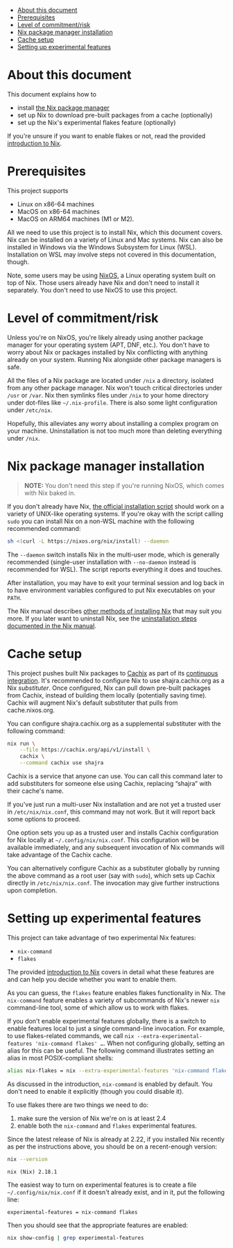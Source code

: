 - [About this document](#sec-1)
- [Prerequisites](#sec-2)
- [Level of commitment/risk](#sec-3)
- [Nix package manager installation](#sec-4)
- [Cache setup](#sec-5)
- [Setting up experimental features](#sec-6)


# About this document<a id="sec-1"></a>

This document explains how to

-   install [the Nix package manager](https://nixos.org/nix)
-   set up Nix to download pre-built packages from a cache (optionally)
-   set up the Nix's experimental flakes feature (optionally)

If you're unsure if you want to enable flakes or not, read the provided [introduction to Nix](nix-introduction.md).

# Prerequisites<a id="sec-2"></a>

This project supports

-   Linux on x86-64 machines
-   MacOS on x86-64 machines
-   MacOS on ARM64 machines (M1 or M2).

All we need to use this project is to install Nix, which this document covers. Nix can be installed on a variety of Linux and Mac systems. Nix can also be installed in Windows via the Windows Subsystem for Linux (WSL). Installation on WSL may involve steps not covered in this documentation, though.

Note, some users may be using [NixOS](https://nixos.org), a Linux operating system built on top of Nix. Those users already have Nix and don't need to install it separately. You don't need to use NixOS to use this project.

# Level of commitment/risk<a id="sec-3"></a>

Unless you're on NixOS, you're likely already using another package manager for your operating system (APT, DNF, etc.). You don't have to worry about Nix or packages installed by Nix conflicting with anything already on your system. Running Nix alongside other package managers is safe.

All the files of a Nix package are located under `/nix` a directory, isolated from any other package manager. Nix won't touch critical directories under `/usr` or `/var`. Nix then symlinks files under `/nix` to your home directory under dot-files like `~/.nix-profile`. There is also some light configuration under `/etc/nix`.

Hopefully, this alleviates any worry about installing a complex program on your machine. Uninstallation is not too much more than deleting everything under `/nix`.

# Nix package manager installation<a id="sec-4"></a>

> **<span class="underline">NOTE:</span>** You don't need this step if you're running NixOS, which comes with Nix baked in.

If you don't already have Nix, [the official installation script](https://nixos.org/download.html#download-nix) should work on a variety of UNIX-like operating systems. If you're okay with the script calling `sudo` you can install Nix on a non-WSL machine with the following recommended command:

```bash
sh <(curl -L https://nixos.org/nix/install) --daemon
```

The `--daemon` switch installs Nix in the multi-user mode, which is generally recommended (single-user installation with `--no-daemon` instead is recommended for WSL). The script reports everything it does and touches.

After installation, you may have to exit your terminal session and log back in to have environment variables configured to put Nix executables on your `PATH`.

The Nix manual describes [other methods of installing Nix](https://nixos.org/manual/nix/stable/installation/installation.html) that may suit you more. If you later want to uninstall Nix, see the [uninstallation steps documented in the Nix manual](https://nixos.org/manual/nix/stable/installation/installing-binary.html#uninstalling).

# Cache setup<a id="sec-5"></a>

This project pushes built Nix packages to [Cachix](https://cachix.org/) as part of its [continuous integration](https://github.com/shajra/shajra-provisioning/actions). It's recommended to configure Nix to use shajra.cachix.org as a Nix *substituter*. Once configured, Nix can pull down pre-built packages from Cachix, instead of building them locally (potentially saving time). Cachix will augment Nix's default substituter that pulls from cache.nixos.org.

You can configure shajra.cachix.org as a supplemental substituter with the following command:

```sh
nix run \
    --file https://cachix.org/api/v1/install \
    cachix \
    --command cachix use shajra
```

Cachix is a service that anyone can use. You can call this command later to add substituters for someone else using Cachix, replacing “shajra” with their cache's name.

If you've just run a multi-user Nix installation and are not yet a trusted user in `/etc/nix/nix.conf`, this command may not work. But it will report back some options to proceed.

One option sets you up as a trusted user and installs Cachix configuration for Nix locally at `~/.config/nix/nix.conf`. This configuration will be available immediately, and any subsequent invocation of Nix commands will take advantage of the Cachix cache.

You can alternatively configure Cachix as a substituter globally by running the above command as a root user (say with `sudo`), which sets up Cachix directly in `/etc/nix/nix.conf`. The invocation may give further instructions upon completion.

# Setting up experimental features<a id="sec-6"></a>

This project can take advantage of two experimental Nix features:

-   `nix-command`
-   `flakes`

The provided [introduction to Nix](nix-introduction.md) covers in detail what these features are and can help you decide whether you want to enable them.

As you can guess, the `flakes` feature enables flakes functionality in Nix. The `nix-command` feature enables a variety of subcommands of Nix's newer `nix` command-line tool, some of which allow us to work with flakes.

If you don't enable experimental features globally, there is a switch to enable features local to just a single command-line invocation. For example, to use flakes-related commands, we call `nix --extra-experimental-features 'nix-command flakes' …`. When not configuring globally, setting an alias for this can be useful. The following command illustrates setting an alias in most POSIX-compliant shells:

```sh
alias nix-flakes = nix --extra-experimental-features 'nix-command flakes'
```

As discussed in the introduction, `nix-command` is enabled by default. You don't need to enable it explicitly (though you could disable it).

To use flakes there are two things we need to do:

1.  make sure the version of Nix we're on is at least 2.4
2.  enable both the `nix-command` and `flakes` experimental features.

Since the latest release of Nix is already at 2.22, if you installed Nix recently as per the instructions above, you should be on a recent-enough version:

```sh
nix --version
```

    nix (Nix) 2.18.1

The easiest way to turn on experimental features is to create a file `~/.config/nix/nix.conf` if it doesn't already exist, and in it, put the following line:

```text
experimental-features = nix-command flakes
```

Then you should see that the appropriate features are enabled:

```sh
nix show-config | grep experimental-features
```
